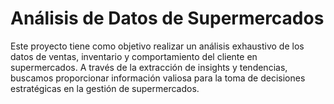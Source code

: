 # Análisis de Datos de Supermercados
Este proyecto tiene como objetivo realizar un análisis exhaustivo de los datos de ventas, inventario y comportamiento del cliente en supermercados. A través de la extracción de insights y tendencias, buscamos proporcionar información valiosa para la toma de decisiones estratégicas en la gestión de supermercados.
